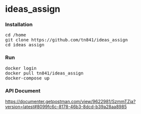 # ideas_assign
### Installation
<pre>
cd /home
git clone https://github.com/tn841/ideas_assign
cd ideas_assign
</pre>
### Run
<pre>
docker login
docker pull tn841/ideas_assign
docker-compose up
</pre>
### API Document
https://documenter.getpostman.com/view/9622981/SzmmTZja?version=latest#8099fc6c-8178-46b3-8dcd-b39a28aa8985

